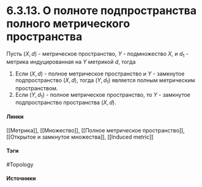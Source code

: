 # 6.3.13. О полноте подпространства полного метрического пространства
Пусть $(X,d)$ - метрическое пространство, $Y$ - подмножество $X$, и $d_{1}$ - метрика индуцированная на $Y$ метрикой $d$, тогда
1. Если $(X,d)$ - полное метрическое пространство и $Y$ - замкнутое подпространство $(X,d)$, тогда $(Y,d_{1})$ является полным метрическим пространством.
2. Если $(Y,d_{1})$ - полное метрическое пространство, то $Y$ - замкнутое подпространство пространства $(X,d)$.
#### Линки
 [[Метрика]],
 [[Множество]],
 [[Полное метрическое пространство]],
 [[Открытое и замкнутое множества]],
 [[Induced metric]]
#### Тэги
 #Topology 	
#### Источники
 